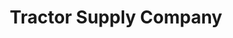 ---
title: "Tractor Supply Company"
url: /homosassa-springs/tractor-supply-company/
shop: general
---